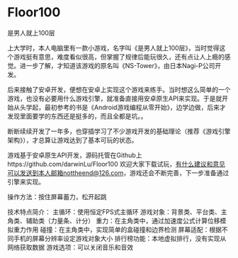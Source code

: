 # Floor100
是男人就上100层

上大学时，本人电脑里有一款小游戏，名字叫《是男人就上100层》，当时觉得这个游戏挺有意思，难度看似很高，但掌握了规律后能玩很久，还有点让人上瘾的感觉。进一步了解，才知道该游戏的原名叫《NS-Tower》，由日本Nagi-P公司开发。

后来接触了安卓开发，便想在安卓上实现这个游戏来练手。当时想这么简单的一个游戏，也没有必要用什么游戏引擎，就准备直接用安卓原生API来实现。于是就开始从头学起，最初参考的书是《Android游戏编程从零开始》，边学边做，后来才发现里面要学的东西还是挺多的，而且全都是坑。。

断断续续开发了一年多，也穿插学习了不少游戏开发的基础理论（推荐《游戏引擎架构》），才总算让游戏达到了基本可玩的状态。

游戏基于安卓原生API开发，源码托管在Github上https://github.com/darwinLu/Floor100 欢迎大家下载试玩，有什么建议和意见可以发送到本人邮箱nottheend@126.com，游戏还会不断完善，下一步准备通过引擎来实现。

操作方法：按住屏幕蓄力，松开起跳

技术特点简介：
主循环：使用恒定FPS式主循环
游戏对象：背景类、平台类、主角类、辅助类（力量条、计分）
重力：在主角类中，通过加速度公式计算位移模拟重力作用
碰撞：在主角类中，实现简单的盒碰撞和边界检测
屏幕适配：根据不同手机的屏幕分辨率设定游戏对象大小
排行榜功能：本地虚拟排行，没有实现从网络获取数据
游戏选项：可以关闭音乐和音效

